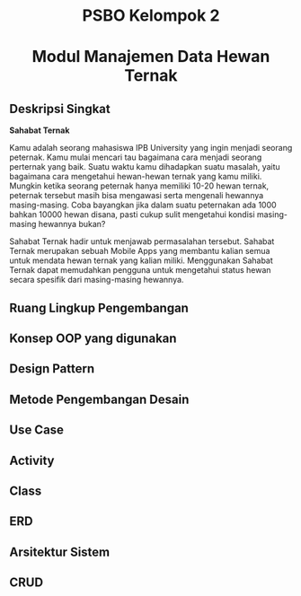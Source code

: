 <h1 align="center"> PSBO Kelompok 2
  <h1 align="center"> Modul Manajemen Data Hewan Ternak

## Deskripsi Singkat
    
**Sahabat Ternak**
    
Kamu adalah seorang mahasiswa IPB University yang ingin menjadi seorang peternak. Kamu mulai mencari tau bagaimana cara menjadi seorang perternak yang baik. Suatu waktu kamu dihadapkan suatu masalah, yaitu bagaimana cara mengetahui hewan-hewan ternak yang kamu miliki. Mungkin ketika seorang peternak hanya memiliki 10-20 hewan ternak, peternak tersebut masih bisa mengawasi serta mengenali hewannya masing-masing. Coba bayangkan jika dalam suatu peternakan ada 1000 bahkan 10000 hewan disana, pasti cukup sulit mengetahui kondisi masing-masing hewannya bukan?
    
Sahabat Ternak hadir untuk menjawab permasalahan tersebut. Sahabat Ternak merupakan sebuah Mobile Apps yang membantu kalian semua untuk mendata hewan ternak yang kalian miliki. Menggunakan Sahabat Ternak dapat memudahkan pengguna untuk mengetahui status hewan secara spesifik dari masing-masing hewannya.
    
    
## Ruang Lingkup Pengembangan
## Konsep OOP yang digunakan
## Design Pattern
## Metode Pengembangan Desain

## Use Case
## Activity
## Class
## ERD
## Arsitektur Sistem
## CRUD
